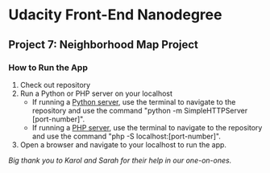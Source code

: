 # Udacity Front-End Nanodegree

## Project 7: Neighborhood Map Project

### How to Run the App
1. Check out repository
1. Run a Python or PHP server on your localhost
	- If running a [Python server](https://docs.python.org/2/library/simplehttpserver.html), use the terminal to navigate to the repository and use the command "python -m SimpleHTTPServer [port-number]".
	- If running a [PHP server](http://php.net/manual/en/features.commandline.webserver.php), use the terminal to navigate to the repository and use the command "php -S localhost:[port-number]".
1. Open a browser and navigate to your localhost to run the app.

*Big thank you to Karol and Sarah for their help in our one-on-ones.*
